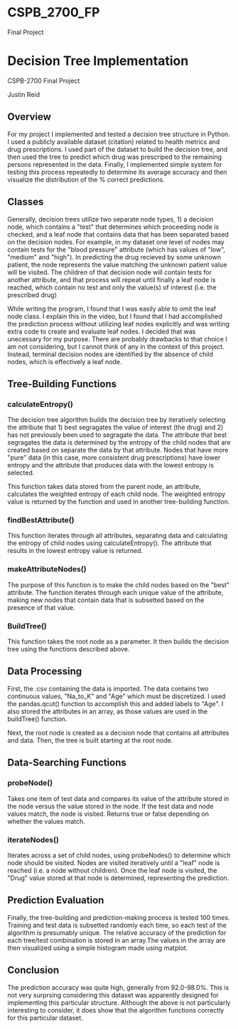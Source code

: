 # CSPB_2700_FP
Final Project

# Decision Tree Implementation
CSPB-2700 Final Project

Justin Reid

## Overview
For my project I implemented and tested a decision tree structure in Python. I used a publicly available dataset (citation) related to health metrics and drug prescriptions. I used part of the dataset to build the decision tree, and then used the tree to predict which drug was prescriped to the remaining persons represented in the data. Finally, I implemented simple system for testing this process repeatedly to determine its average accuracy and then visualize the distribution of the % correct predictions. 

## Classes
Generally, decision trees utilize two separate node types, 1) a decision node, which contains a "test" that determines which proceeding node is checked, and a leaf node that contains data that has been separated based on the decision nodes. For example, in my dataset one level of nodes may contain tests for the "blood pressure" attribute (which has values of "low", "medium" and "high"). In predicting the drug recieved by some unknown patient, the node represents the value matching the unknown patient value will be visited. The children of that decision node will contain tests for another attribute, and that process will repeat until finally a leaf node is reached, which contain no test and only the value(s) of interest (i.e. the prescribed drug)

While writing the program, I found that I was easily able to omit the leaf node class. I explain this in the video, but I found that I had accomplished the prediction process without utilizing leaf nodes explicitly and was writing extra code to create and evaluate leaf nodes. I decided that was unecessary for my purpose. There are probably drawbacks to that choice I am not considering, but I cannot think of any in the context of this project. Instead, terminal decision nodes are identified by the absence of child nodes, which is effectively a leaf node. 

## Tree-Building Functions

### calculateEntropy()
The decision tree algorithm builds the decision tree by iteratively selecting the attribute that 1) best segragates the value of interest (the drug) and 2) has not previously been used to segragate the data. The attribute that best segragates the data is determined by the entropy of the child nodes that are created based on separate the data by that attribute. Nodes that have more "pure" data (in this case, more consistent drug prescriptions) have lower entropy and the attribute that produces data with the lowest entropy is selected. 

This function takes data stored from the parent node, an attribute, calculates the weighted entropy of each child node. The weighted entropy value is returned by the function and used in another tree-building function. 

### findBestAttribute()
This function iterates through all attributes, separating data and calculating the entropy of child nodes using calculateEntropy(). The attribute that results in the lowest entropy value is returned. 

### makeAttributeNodes()
The purpose of this function is to make the child nodes based on the "best" attribute. The function iterates through each unique value of the attribute, making new nodes that contain data that is subsetted based on the presence of that value. 

### BuildTree()
This function takes the root node as a parameter. It then builds the decision tree using the functions described above. 

## Data Processing
First, the .csv containing the data is imported. The data contains two continuous values, "Na_to_K" and "Age" which must be discretized. I used the pandas.qcut() function to accomplish this and added labels to "Age". I also stored the attributes in an array, as those values are used in the buildTree() function. 

Next, the root node is created as a decision node that contains all attributes and data. Then, the tree is built starting at the root node. 

## Data-Searching Functions

### probeNode()
Takes one item of test data and compares its value of the attribute stored in the node versus the value stored in the node. If the test data and node values match, the node is visited. Returns true or false depending on whether the values match. 

### iterateNodes()
Iterates across a set of child nodes, using probeNodes() to determine which node should be visited. Nodes are visited iteratively until a "leaf" node is reached (i.e. a node without children). Once the leaf node is visited, the "Drug" value stored at that node is determined, representing the prediction. 

## Prediction Evaluation
Finally, the tree-building and prediction-making process is tested 100 times. Training and test data is subsetted randomly each time, so each test of the algorithm is presumably unique. The relative accuracy of the prediction for each tree/test combination is stored in an array.The values in the array are then visualized using a simple histogram made using matplot. 

## Conclusion
The prediction accuracy was quite high, generally from 92.0-98.0%. This is not very surprsing considering this dataset was apparently designed for implementing this particular structure. Although the above is not particularly interesting to consider, it does show that the algorithm functions correctly for this particular dataset. 


